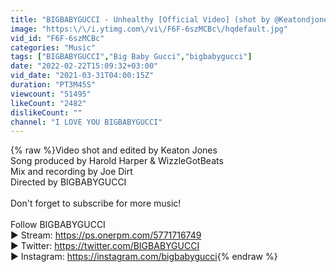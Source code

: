 ```yaml
---
title: "BIGBABYGUCCI - Unhealthy [Official Video] (shot by @Keatondjones)"
image: "https:\/\/i.ytimg.com\/vi\/F6F-6szMCBc\/hqdefault.jpg"
vid_id: "F6F-6szMCBc"
categories: "Music"
tags: ["BIGBABYGUCCI","Big Baby Gucci","bigbabygucci"]
date: "2022-02-22T15:09:32+03:00"
vid_date: "2021-03-31T04:00:15Z"
duration: "PT3M45S"
viewcount: "51495"
likeCount: "2482"
dislikeCount: ""
channel: "I LOVE YOU BIGBABYGUCCI"
---
```

{% raw %}Video shot and edited by Keaton Jones<br />Song produced by Harold Harper &amp; WizzleGotBeats<br />Mix and recording by Joe Dirt<br />Directed by BIGBABYGUCCI<br /><br />Don't forget to subscribe for more music!<br /><br />Follow BIGBABYGUCCI<br />▶ Stream: <a rel="nofollow" target="blank" href="https://ps.onerpm.com/5771716749">https://ps.onerpm.com/5771716749</a><br />▶ Twitter: <a rel="nofollow" target="blank" href="https://twitter.com/BIGBABYGUCCI">https://twitter.com/BIGBABYGUCCI</a><br />▶ Instagram: <a rel="nofollow" target="blank" href="https://instagram.com/bigbabygucci">https://instagram.com/bigbabygucci</a>{% endraw %}
